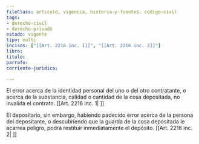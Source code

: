 ```yaml
---
fileClass: articulo, vigencia, historia-y-fuentes, codigo-civil
tags:
- derecho-civil
- derecho-privado
estado: vigente
tipo: multi
incisos: ["[[Art. 2216 inc. 1]]", "[[Art. 2216 inc. 2]]"]
libro:
titulo:
parrafo:
corriente-juridica:

---
```

El error acerca de la identidad personal del uno o del otro contratante, o acerca de la substancia, calidad o cantidad de la cosa depositada, no invalida el contrato. [[Art. 2216 inc. 1| ]]

El depositario, sin embargo, habiendo padecido error acerca de la persona del depositante, o descubriendo que la guarda de la cosa depositada le acarrea peligro, podrá restituir inmediatamente el depósito. [[Art. 2216 inc. 2| ]]
